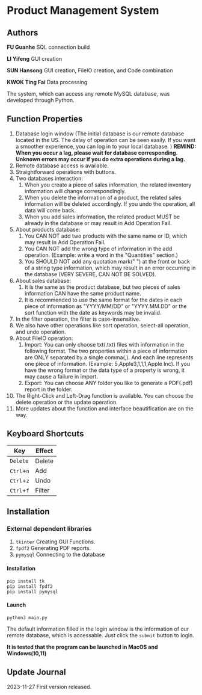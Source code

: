 # Product Management System



## Authors

**FU Guanhe**	SQL connection build

**LI Yifeng**	GUI creation

**SUN Hansong**	GUI creation, FileIO creation, and Code combination

**KWOK Ting Fai**	Data processing

The system, which can access any remote MySQL database, was developed through Python.



## Function Properties

1. Database login window (The initial database is our remote database located in the US. The delay of operation can be seen easily. If you want a smoother experience, you can log in to your local database. ) **REMIND: When you occur a lag, please wait for database corresponding. Unknown errors may occur if you do extra operations during a lag.**
2. Remote database access is available.
3. Straightforward operations with buttons.
4. Two databases interaction: 
    1. When you create a piece of sales information, the related inventory information will change correspondingly.
    2. When you delete the information of a product, the related sales information will be deleted accordingly. If you undo the operation, all data will come back.
    3. When you add sales information, the related product MUST be already in the database or may result in Add Operation Fail.
5. About products database:
    1. You CAN NOT add two products with the same name or ID, which may result in Add Operation Fail.
    2. You CAN NOT add the wrong type of information in the add operation. (Example: write a word in the "Quantities" section.)
    3. You SHOULD NOT add any quotation mark(" ") at the front or back of a string type information, which may result in an error occurring in the database (VERY SEVERE, CAN NOT BE SOLVED).
6. About sales database:
    1. It is the same as the product database, but two pieces of sales information CAN have the same product name.
    1. It is recommended to use the same format for the dates in each piece of information as "YYYY/MM/DD" or "YYYY.MM.DD" or the sort function with the date as keywords may be invalid.
7. In the filter operation, the filter is case-insensitive.
8. We also have other operations like sort operation, select-all operation, and undo operation.
9. About FileIO operation:
    1. Import: You can only choose txt(.txt) files with information in the following format. The two properties within a piece of information are ONLY separated by a single comma(,). And each line represents one piece of information. (Example: 5,Apple3,1,1,1,Apple Inc). If you have the wrong format or the data type of a property is wrong, it may cause a failure in import.
    2. Export: You can choose ANY folder you like to generate a PDF(.pdf) report in the folder.
10. The Right-Click and Left-Drag function is available. You can choose the delete operation or the update operation.
11. More updates about the function and interface beautification are on the way.



## Keyboard Shortcuts

| Key        | Effect |
| ---------- | ------ |
| `Delete`   | Delete |
| `Ctrl`+`n` | Add    |
| `Ctrl`+`z` | Undo   |
| `Ctrl`+`f` | Filter |



## Installation

### External dependent libraries

1. `tkinter` Creating GUI Functions.
2. `fpdf2` Generating PDF reports.
3. `pymysql` Connecting to the database

#### Installation

```
pip install tk
pip install fpdf2
pip install pymysql
```

#### Launch

```
python3 main.py
```

The default information filled in the login window is the information of our remote database, which is accessable. Just click the `submit` button to login.

**It is tested that the program can be launched in MacOS and Windows(10,11)**



## Update Journal

2023-11-27 First version released.
